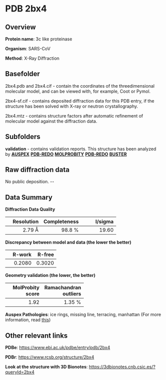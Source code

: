 # PDB 2bx4

## Overview

**Protein name**: 3c like proteinase

**Organism**: SARS-CoV

**Method**: X-Ray Diffraction

## Basefolder

2bx4.pdb and 2bx4.cif - contain the coordinates of the threedimensional molecular model, and can be viewed with, for example, Coot or Pymol.

2bx4-sf.cif - contains deposited diffraction data for this PDB entry, if the structure has been solved with X-ray or neutron crystallography.

2bx4.mtz - contains structure factors after automatic refinement of molecular model against the diffraction data.

## Subfolders





**validation** - contains validation reports. This structure has been analyzed by [**AUSPEX**](https://github.com/thorn-lab/coronavirus_structural_task_force/tree/master/pdb/3c_like_proteinase/SARS-CoV/2bx4/validation/auspex) [**PDB-REDO**](https://github.com/thorn-lab/coronavirus_structural_task_force/tree/master/pdb/3c_like_proteinase/SARS-CoV/2bx4/validation/pdb-redo) [**MOLPROBITY**](https://github.com/thorn-lab/coronavirus_structural_task_force/tree/master/pdb/3c_like_proteinase/SARS-CoV/2bx4/validation/molprobity) [**PDB-REDO**](https://github.com/thorn-lab/coronavirus_structural_task_force/blob/master/pdb/3c_like_proteinase/SARS-CoV/2bx4/validation/Xtriage_output.log) [**BUSTER**](https://www.globalphasing.com/buster/wiki/index.cgi?Covid19Pdb2BX4)

## Raw diffraction data

No public deposition. --<br> 

## Data Summary
**Diffraction Data Quality**

|   | Resolution | Completeness| I/sigma |
|---|-------------:|----------------:|--------------:|
|   |2.79 Å|98.8  %|<img width=50/>19.60|

**Discrepancy between model and data (the lower the better)**

|   | **R-work**| **R-free**   
|---|-------------:|----------------:|           
||  0.2080|  0.3020|

**Geometry validation (the lower, the better)**

|   |**MolProbity<br>score**| **Ramachandran<br>outliers** 
|---|-------------:|----------------:|
||  1.92|  1.35 %|

**Auspex Pathologies**: ice rings, missing line, terracing, manhattan (For more information, read [this](https://github.com/thorn-lab/coronavirus_structural_task_force/blob/master/pdb/3c_like_proteinase/SARS-CoV/2bx4/validation/auspex/2bx4_auspex_comments.txt))

 



## Other relevant links 
**PDBe**:  https://www.ebi.ac.uk/pdbe/entry/pdb/2bx4
 
**PDBr**: https://www.rcsb.org/structure/2bx4 

**Look at the structure with 3D Bionotes**: https://3dbionotes.cnb.csic.es/?queryId=2bx4

